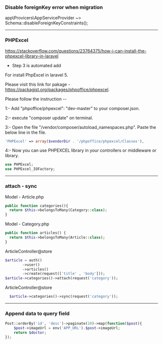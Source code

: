 ### Disable foreignKey error when migration
app\Provicers\AppServiceProvider ~> Schema::disableForeignKeyConstraints();

---------------

### PHPExcel
https://stackoverflow.com/questions/23764375/how-i-can-install-the-phpexcel-library-in-laravel

- Step 3 is automated add

For install PhpExcel in laravel 5.

Please visit this link for pakage -https://packagist.org/packages/phpoffice/phpexcel.

Please follow the instruction --

1:- Add "phpoffice/phpexcel": "dev-master" to your composer.json.

2:- execute "composer update" on terminal.

3:- Open the file "/vendor/composer/autoload_namespaces.php". Paste the below line in the file.


```php
'PHPExcel' => array($vendorDir . '/phpoffice/phpexcel/Classes'),
```

4:- Now you can use PHPEXCEL library in your controllers or middleware or library.

```php
use PHPExcel; 
use PHPExcel_IOFactory;
```

-------------------------------

### attach - sync
  
Model - Article.php
```php
public function categories(){
  return $this->belongsToMany(Category::class);
}
```
Model - Category.php
```php
public function articles() {
  return $this->belongsToMany(Article::class);
}
```

ArticleController@store
  ```php
$article = auth()
          ->user()
          ->articles()
          ->create(request(['title' , 'body']));
$article->categories()->attach(request('category'));
```
ArticleController@store
```php
  $article->categories()->sync(request('category'));
```
------------------------
### Append data to query field
```php
Post::orderBy('id', 'desc')->paginate(10)->map(function($post){
    $post->imageUrl = env('APP_URL').$post->imageUrl;
    return $doctor;
});
```


